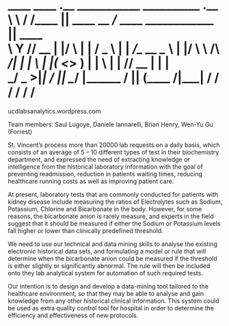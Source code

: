 ____   ____     .__         ___________      __________               .__        
\   \ /   /____ |__| ____   \__    ___/___   \______   \____________  |__| ____  
 \   Y   // __ \|  |/    \    |    | /  _ \   |    |  _/\_  __ \__  \ |  |/    \ 
  \     /\  ___/|  |   |  \   |    |(  <_> )  |    |   \ |  | \// __ \|  |   |  \
   \___/  \___  >__|___|  /   |____| \____/   |______  / |__|  (____  /__|___|  /
              \/        \/                           \/             \/        \/ 
===========

ucdlabsanalytics.wordpress.com

Team members:
Saul Lugoye, Daniele Iannarelli, Brian Henry, Wen-Yu Gu (Forrest)

St. Vincent’s process more than 20000 lab requests on a daily basis, which consists of an average of 5 – 10 different types of test in their biochemistry department, and expressed the need of extracting knowledge or intelligence from the historical laboratory information with the goal of preventing readmission, reduction in patients waiting times, reducing healthcare running costs as well as improving patient care.

At present, laboratory tests that are commonly conducted for patients with kidney disease include measuring the ratios of Electrolytes such as Sodium, Potassium, Chlorine and Bicarbonate in the body. However, for some reasons, the bicarbonate anion is rarely measure, and experts in the field suggest that it should be measured if either the Sodium or Potassium levels fall higher or lower than clinically predefined threshold.

We need to use our technical and data mining skills to analyse the existing electronic historical data sets, and formulating a model or rule that will determine when the bicarbonate anion could be measured if the threshold is either slightly or significantly abnormal. The rule will then be included onto they lab analytical system for automation of such required tests.

Our intention is to design and develop a data-mining tool tailored to the healthcare environment, so that they may be able to analyse and gain knowledge from any other historical clinical information. This system could be used as extra quality control tool for hospital in order to determine the efficiency and effectiveness of new protocols.

